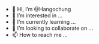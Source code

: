 - 👋 Hi, I’m @Hangochung
- 👀 I’m interested in ...
- 🌱 I’m currently learning ...
- 💞️ I’m looking to collaborate on ...
- 📫 How to reach me ...

<!---
Hangochung/Hangochung is a ✨ special ✨ repository because its `README.md` (this file) appears on your GitHub profile.
You can click the Preview link to take a look at your changes.
--->
